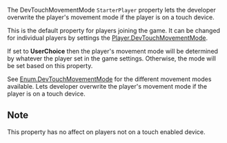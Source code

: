 The DevTouchMovementMode `StarterPlayer` property lets the developer overwrite the player's movement mode if the player is on a touch device.

This is the default property for players joining the game. It can be changed for individual players by settings the [Player.DevTouchMovementMode](https://developer.roblox.com/api-reference/property/Player/DevTouchMovementMode).

If set to **UserChoice** then the player's movement mode will be determined by whatever the player set in the game settings. Otherwise, the mode will be set based on this property.

See [Enum.DevTouchMovementMode](https://developer.roblox.com/search#stq=DevTouchMovementMode) for the different movement modes available. Lets developer overwrite the player's movement mode if the player is on a touch device.

## Note

This property has no affect on players not on a touch enabled device.